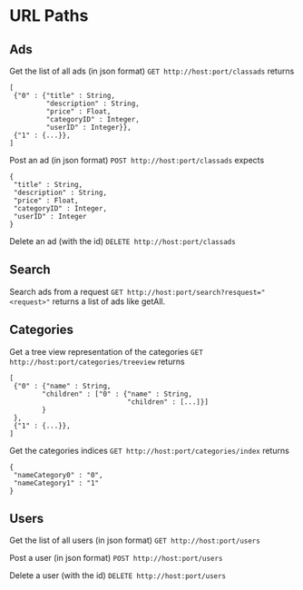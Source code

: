 # URL Paths

## Ads

Get the list of all ads (in json format)
`GET http://host:port/classads` returns

 ```
 [
  {"0" : {"title" : String,
          "description" : String,
          "price" : Float,
          "categoryID" : Integer,
          "userID" : Integer}},
  {"1" : {...}},
]
 ```

Post an ad (in json format)
`POST http://host:port/classads` expects

```
{
 "title" : String,
 "description" : String,
 "price" : Float,
 "categoryID" : Integer,
 "userID" : Integer
}
```

Delete an ad (with the id)
`DELETE http://host:port/classads`

## Search

Search ads from a request
`GET http://host:port/search?resquest="<request>"` returns a list of ads like getAll.

## Categories

Get a tree view representation of the categories
`GET http://host:port/categories/treeview` returns

```
[
 {"0" : {"name" : String,
        "children" : ["0" : {"name" : String,
                             "children" : [...]}]
        }
 },
 {"1" : {...}},
]
```

Get the categories indices
`GET http://host:port/categories/index` returns

```
{
 "nameCategory0" : "0",
 "nameCategory1" : "1"
}
```

## Users

Get the list of all users (in json format)
`GET http://host:port/users`

Post a user (in json format)
`POST http://host:port/users`

Delete a user (with the id)
`DELETE http://host:port/users`

